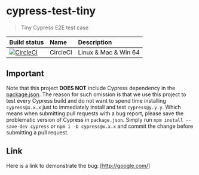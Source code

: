 # cypress-test-tiny

> Tiny Cypress E2E test case

Build status | Name | Description
:--- | :--- | :---
[![CircleCI](https://dl.circleci.com/status-badge/img/gh/cypress-io/cypress-test-tiny/tree/master.svg?style=svg)](https://dl.circleci.com/status-badge/redirect/gh/cypress-io/cypress-test-tiny/tree/master) | CircleCI | Linux & Mac & Win 64

## Important

Note that this project **DOES NOT** include Cypress dependency in the [package.json](package.json). The reason for such omission is that we use this project to test every Cypress build and do not want to spend time installing `cypress@x.x.x` just to immediately install and test `cypress@y.y.y`. Which means when submitting pull requests with a bug report, please save the problematic version of Cypress in `package.json`. Simply run `npm install --save-dev cypress` or `npm i -D cypress@x.x.x` and commit the change before submitting a pull request.

## Link 

Here is a link to demonstrate the bug: [http://google.com/]
